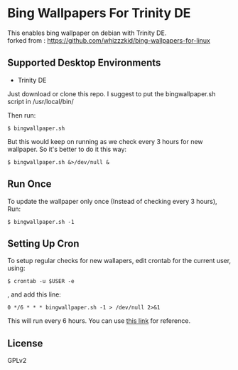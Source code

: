 # Bing Wallpapers For Trinity DE
This enables bing wallpaper on debian with Trinity DE.  
forked from : https://github.com/whizzzkid/bing-wallpapers-for-linux

## Supported Desktop Environments

- Trinity DE

Just download or clone this repo. I suggest to put the bingwallpaper.sh script in /usr/local/bin/

Then run:

    $ bingwallpaper.sh

But this would keep on running as we check every 3 hours for new wallpaper. So it's better to do it this way:

    $ bingwallpaper.sh &>/dev/null &

## Run Once
To update the wallpaper only once (Instead of checking every 3 hours), Run:

    $ bingwallpaper.sh -1

## Setting Up Cron
To setup regular checks for new wallapers, edit crontab for the current user, using:

    $ crontab -u $USER -e

, and add this line:

    0 */6 * * * bingwallpaper.sh -1 > /dev/null 2>&1

This will run every 6 hours. You can use [this link](http://www.crontab-generator.org/) for reference.

## License
GPLv2

